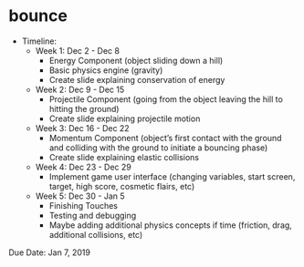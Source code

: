 # bounce

- Timeline:
  - Week 1: Dec 2 - Dec 8
    - Energy Component (object sliding down a hill)
    - Basic physics engine (gravity)
    - Create slide explaining conservation of energy
  - Week 2: Dec 9 - Dec 15
    - Projectile Component (going from the object leaving the hill to hitting the ground)
    - Create slide explaining projectile motion
  - Week 3: Dec 16 - Dec 22
    - Momentum Component (object’s first contact with the ground and colliding with the ground to initiate a bouncing phase)
    - Create slide explaining elastic collisions 
  - Week 4: Dec 23 - Dec 29
    - Implement game user interface (changing variables, start screen, target, high score, cosmetic flairs, etc)
  - Week 5: Dec 30 - Jan 5
    - Finishing Touches
    - Testing and debugging
    - Maybe adding additional physics concepts if time (friction, drag, additional collisions, etc)

Due Date: Jan 7, 2019
